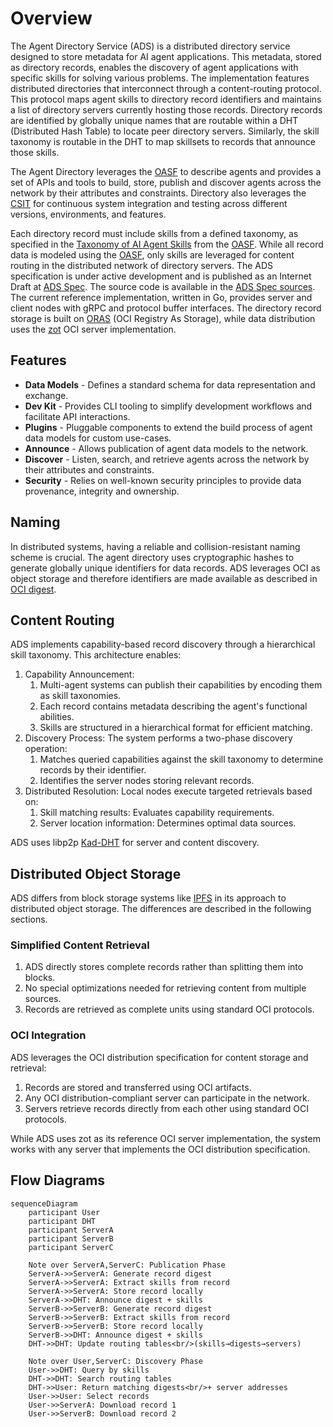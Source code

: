 # Overview

The Agent Directory Service (ADS) is a distributed directory service designed to
store metadata for AI agent applications. This metadata, stored as directory
records, enables the discovery of agent applications with specific skills for
solving various problems.
The implementation features distributed directories that interconnect through a
content-routing protocol. This protocol maps agent skills to directory record
identifiers and maintains a list of directory servers currently hosting those
records.
Directory records are identified by globally unique names that are routable
within a DHT (Distributed Hash Table) to locate peer directory servers.
Similarly, the skill taxonomy is routable in the DHT to map skillsets to records
that announce those skills.

The Agent Directory leverages the [OASF](../oasf/open-agentic-schema-framework.md) to
describe agents and provides a set of APIs and tools to build, store, publish
and discover agents across the network by their attributes and constraints.
Directory also leverages the [CSIT](../csit/csit.md) for continuous system
integration and testing across different versions, environments, and features.

Each directory record must include skills from a defined taxonomy, as specified
in the [Taxonomy of AI Agent Skills](../oasf/taxonomy.md) from the [OASF](../oasf/open-agentic-schema-framework.md).
While all record data is modeled using the [OASF](../oasf/open-agentic-schema-framework.md), only skills are
leveraged for content routing in the distributed network of directory servers.
The ADS specification is under active development and is published as an
Internet Draft at [ADS Spec](https://spec.dir.agntcy.org). The source code is
available in the [ADS Spec sources](https://github.com/agntcy).
The current reference implementation, written in Go, provides server and client
nodes with gRPC and protocol buffer interfaces. The directory record storage is
built on [ORAS](https://oras.land) (OCI Registry As Storage), while data
distribution uses the [zot](https://zotregistry.dev) OCI server implementation.

## Features

- **Data Models** - Defines a standard schema for data representation and exchange.
- **Dev Kit** - Provides CLI tooling to simplify development workflows and facilitate API interactions.
- **Plugins** - Pluggable components to extend the build process of agent data models for custom use-cases.
- **Announce** - Allows publication of agent data models to the network.
- **Discover** - Listen, search, and retrieve agents across the network by their attributes and constraints.
- **Security** - Relies on well-known security principles to provide data provenance, integrity and ownership.

## Naming

In distributed systems, having a reliable and collision-resistant naming scheme
is crucial. The agent directory uses cryptographic hashes to generate globally
unique identifiers for data records.
ADS leverages OCI as object storage and therefore identifiers are made available
as described in [OCI digest](https://github.com/opencontainers/image-spec/blob/main/descriptor.md#digests).

## Content Routing

ADS implements capability-based record discovery through a hierarchical skill
taxonomy. This architecture enables:

1. Capability Announcement:
   1. Multi-agent systems can publish their capabilities by encoding them as
      skill taxonomies.
   2. Each record contains metadata describing the agent's functional abilities.
   3. Skills are structured in a hierarchical format for efficient matching.
2. Discovery Process: The system performs a two-phase discovery operation:
   1. Matches queried capabilities against the skill taxonomy to determine
      records by their identifier.
   2. Identifies the server nodes storing relevant records.
3. Distributed Resolution: Local nodes execute targeted retrievals based on:
   1. Skill matching results: Evaluates capability requirements.
   2. Server location information: Determines optimal data sources.

ADS uses libp2p [Kad-DHT](https://docs.libp2p.io/concepts/discovery-routing/kaddht/)
for server and content discovery.

## Distributed Object Storage

ADS differs from block storage systems like
[IPFS](https://ipfs.tech/) in its approach to distributed object storage.
The differences are described in the following sections.

### Simplified Content Retrieval

1. ADS directly stores complete records rather than splitting them into blocks.
2. No special optimizations needed for retrieving content from multiple sources.
3. Records are retrieved as complete units using standard OCI protocols.

### OCI Integration

ADS leverages the OCI distribution specification for content storage and retrieval:

1. Records are stored and transferred using OCI artifacts.
2. Any OCI distribution-compliant server can participate in the network.
3. Servers retrieve records directly from each other using standard OCI protocols.

While ADS uses zot as its reference OCI server implementation, the system works
with any server that implements the OCI distribution specification.

## Flow Diagrams

```mermaid
sequenceDiagram
    participant User
    participant DHT
    participant ServerA
    participant ServerB
    participant ServerC

    Note over ServerA,ServerC: Publication Phase
    ServerA->>ServerA: Generate record digest
    ServerA->>ServerA: Extract skills from record
    ServerA->>ServerA: Store record locally
    ServerA->>DHT: Announce digest + skills
    ServerB->>ServerB: Generate record digest
    ServerB->>ServerB: Extract skills from record
    ServerB->>ServerB: Store record locally
    ServerB->>DHT: Announce digest + skills
    DHT->>DHT: Update routing tables<br/>(skills→digests→servers)

    Note over User,ServerC: Discovery Phase
    User->>DHT: Query by skills
    DHT->>DHT: Search routing tables
    DHT->>User: Return matching digests<br/>+ server addresses
    User->>User: Select records
    User->>ServerA: Download record 1
    User->>ServerB: Download record 2
```
